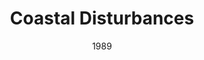 ---
layout: productions
title: Coastal Disturbances
date: 1989
featured_image: 
image_credit: 
image_alt:
image_caption:
category: 
Theatre: Jacksonville Actors Theatre
cast:
crew:
  Director: Michael Lipp
external_links:
---